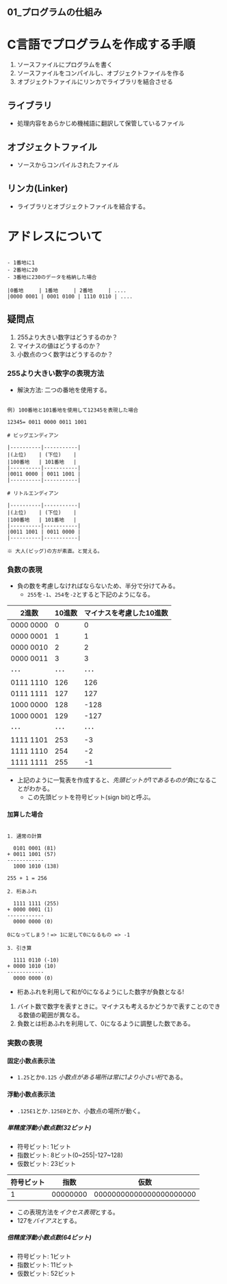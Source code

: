 01\_プログラムの仕組み
---

# C言語でプログラムを作成する手順

1. ソースファイルにプログラムを書く
2. ソースファイルをコンパイルし、オブジェクトファイルを作る
3. オブジェクトファイルにリンカでライブラリを結合させる

## ライブラリ

- 処理内容をあらかじめ機械語に翻訳して保管しているファイル

## オブジェクトファイル

- ソースからコンパイルされたファイル

## リンカ(Linker)

- ライブラリとオブジェクトファイルを結合する。

# アドレスについて

```イメージ図

- 1番地に1
- 2番地に20
- 3番地に230のデータを格納した場合

|0番地     | 1番地     | 2番地     | ....
|0000 0001 | 0001 0100 | 1110 0110 | ....

```

## 疑問点

1. 255より大きい数字はどうするのか？
1. マイナスの値はどうするのか？
1. 小数点のつく数字はどうするのか？

### 255より大きい数字の表現方法

- 解決方法: 二つの番地を使用する。

```大きな数字の表現方法

例) 100番地と101番地を使用して12345を表現した場合

12345= 0011 0000 0011 1001

# ビッグエンディアン

|----------|-----------|
|(上位)    | (下位)    |
|100番地   | 101番地   |
|----------|-----------|
|0011 0000 | 0011 1001 |
|----------|-----------|

# リトルエンディアン

|----------|-----------|
|(上位)    | (下位)    |
|100番地   | 101番地   |
|----------|-----------|
|0011 1001 | 0011 0000 |
|----------|-----------|

※ 大人(ビッグ)の方が素直。と覚える。

```

### 負数の表現

- 負の数を考慮しなければならないため、半分で分けてみる。
  - `255`を`-1`、`254`を`-2`とすると下記のようになる。

|2進数      |10進数|マイナスを考慮した10進数|
|-----------|------|------------------------|
| 0000 0000 |    0 |                      0 |
| 0000 0001 |    1 |                      1 |
| 0000 0010 |    2 |                      2 |
| 0000 0011 |    3 |                      3 |
|       ･･･ |   ･･･|                    ･･･ |
| 0111 1110 |  126 |                    126 |
| 0111 1111 |  127 |                    127 |
| 1000 0000 |  128 |                   -128 |
| 1000 0001 |  129 |                   -127 |
|       ･･･ |   ･･･|                    ･･･ |
| 1111 1101 |  253 |                     -3 |
| 1111 1110 |  254 |                     -2 |
| 1111 1111 |  255 |                     -1 |

- 上記のように一覧表を作成すると、*先頭ビットが1であるものが負*になることがわかる。
  - この先頭ビットを符号ビット(sign bit)と呼ぶ。

#### 加算した場合

```

1. 通常の計算

  0101 0001 (81)
+ 0011 1001 (57)
------------
  1000 1010 (138)

255 + 1 = 256

2. 桁あふれ

  1111 1111 (255)
+ 0000 0001 (1)
------------
  0000 0000 (0)

0になってしまう！=> 1に足して0になるもの => -1

3. 引き算

  1111 0110 (-10)
+ 0000 1010 (10)
------------
  0000 0000 (0)

```

- 桁あふれを利用して和が0になるようにした数字が負数となる!

1. バイト数で数字を表すときに。マイナスも考えるかどうかで表すことのできる数値の範囲が異なる。
1. 負数とは桁あふれを利用して、0になるように調整した数である。

### 実数の表現

#### 固定小数点表示法

- `1.25`とか`0.125` *小数点がある場所は常に1より小さい桁*である。

#### 浮動小数点表示法

- `.125E1`とか`.125E0`とか、小数点の場所が動く。

##### 単精度浮動小数点数(32ビット)

- 符号ビット: 1ビット
- 指数ビット: 8ビット(0~255|-127~128)
- 仮数ビット: 23ビット

| 符号ビット| 指数     | 仮数                   |
|-----------|----------|------------------------|
|         1 | 00000000 | 00000000000000000000000|

- この表現方法を*イクセス表現*とする。
- 127を*バイアス*とする。

##### 倍精度浮動小数点数(64ビット)

- 符号ビット: 1ビット
- 指数ビット: 11ビット
- 仮数ビット: 52ビット
